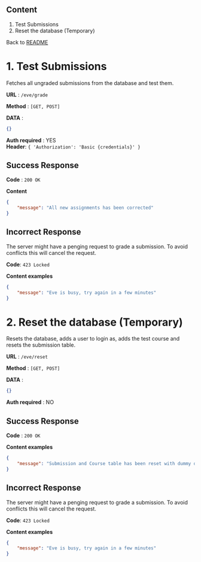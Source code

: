## Content

1. Test Submissions
2. Reset the database (Temporary)

Back to [README](../README.md)


# 1. Test Submissions

Fetches all ungraded submissions from the database and test them.

**URL** : `/eve/grade`

**Method** : `[GET, POST]`

**DATA** :
```json
{}
```

**Auth required** : YES  
**Header**: `{ 'Authorization': 'Basic {credentials}' }`

## Success Response

**Code** : `200 OK`

**Content**

```json
{
    "message": "All new assignments has been corrected"
}
```

## Incorrect Response

The server might have a penging request to grade a submission. To avoid conflicts this will cancel the request.

**Code**: `423 Locked`

**Content examples**

```json
{
    "message": "Eve is busy, try again in a few minutes"
}
```

   
# 2. Reset the database (Temporary)

Resets the database, adds a user to login as, adds the test course and resets the submission table.

**URL** : `/eve/reset`

**Method** : `[GET, POST]`

**DATA** :
```json
{}
```


**Auth required** : NO

## Success Response

**Code** : `200 OK`

**Content examples**

```json
{
    "message": "Submission and Course table has been reset with dummy data"
}
```

## Incorrect Response

The server might have a penging request to grade a submission. To avoid conflicts this will cancel the request.

**Code**: `423 Locked`

**Content examples**

```json
{
    "message": "Eve is busy, try again in a few minutes"
}
```